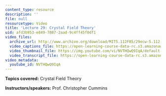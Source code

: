 ```yaml
---
content_type: resource
description: ''
file: null
resourcetype: Video
title: 'Lecture 29: Crystal Field Theory'
uid: afd3b953-e849-7887-2aad-9c4ff45f0df1
video_files:
  archive_url: http://www.archive.org/download/MIT5.112F05/29ocw-5.112-23nov2005-220k.mp4
  video_captions_file: https://open-learning-course-data-rc.s3.amazonaws.com/5-112-principles-of-chemical-science-fall-2005/d026237a961c57b7a0e3ccbcfbfaddac_NVTHQwQ9IqA.vtt
  video_thumbnail_file: https://img.youtube.com/vi/NVTHQwQ9IqA/default.jpg
  video_transcript_file: https://open-learning-course-data-rc.s3.amazonaws.com/5-112-principles-of-chemical-science-fall-2005/d4c48d4f0b9911676a567606daa117f5_NVTHQwQ9IqA.pdf
video_metadata:
  youtube_id: NVTHQwQ9IqA
---
```


**Topics covered:** Crystal Field Theory

**Instructors/speakers:** Prof. Christopher Cummins